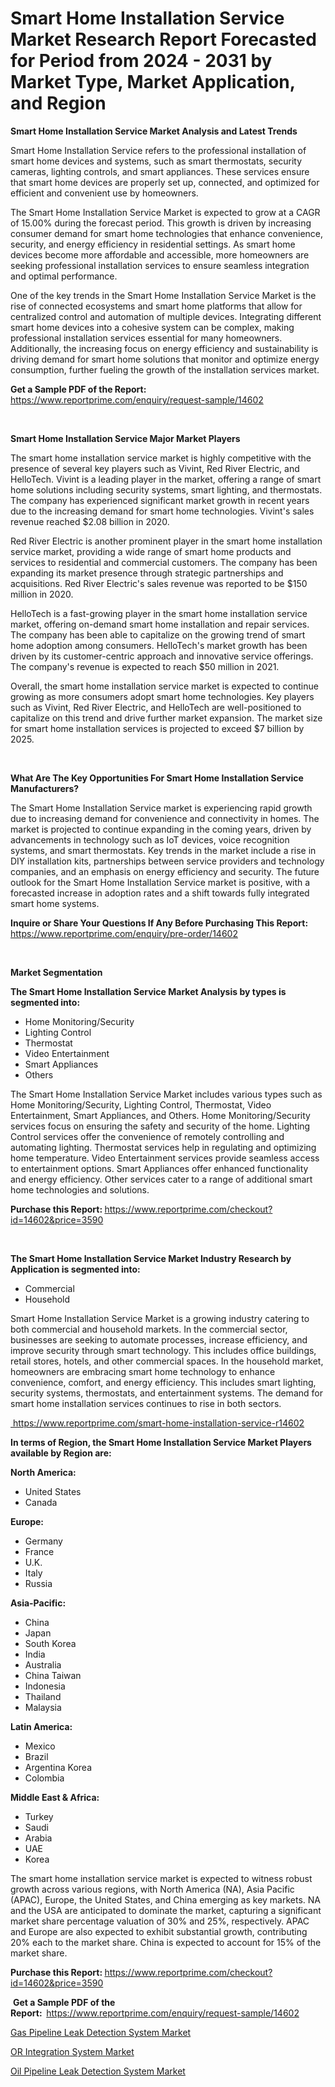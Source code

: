 <p><h1>Smart Home Installation Service Market Research Report Forecasted for Period from 2024 -  2031 by Market Type, Market Application, and Region</h1></p><p><strong>Smart Home Installation Service Market Analysis and Latest Trends</strong></p>
<p><p>Smart Home Installation Service refers to the professional installation of smart home devices and systems, such as smart thermostats, security cameras, lighting controls, and smart appliances. These services ensure that smart home devices are properly set up, connected, and optimized for efficient and convenient use by homeowners.</p><p>The Smart Home Installation Service Market is expected to grow at a CAGR of 15.00% during the forecast period. This growth is driven by increasing consumer demand for smart home technologies that enhance convenience, security, and energy efficiency in residential settings. As smart home devices become more affordable and accessible, more homeowners are seeking professional installation services to ensure seamless integration and optimal performance.</p><p>One of the key trends in the Smart Home Installation Service Market is the rise of connected ecosystems and smart home platforms that allow for centralized control and automation of multiple devices. Integrating different smart home devices into a cohesive system can be complex, making professional installation services essential for many homeowners. Additionally, the increasing focus on energy efficiency and sustainability is driving demand for smart home solutions that monitor and optimize energy consumption, further fueling the growth of the installation services market.</p></p>
<p><strong>Get a Sample PDF of the Report:&nbsp;</strong> <a href="https://www.reportprime.com/enquiry/request-sample/14602">https://www.reportprime.com/enquiry/request-sample/14602</a></p>
<p>&nbsp;</p>
<p><strong>Smart Home Installation Service Major Market Players</strong></p>
<p><p>The smart home installation service market is highly competitive with the presence of several key players such as Vivint, Red River Electric, and HelloTech. Vivint is a leading player in the market, offering a range of smart home solutions including security systems, smart lighting, and thermostats. The company has experienced significant market growth in recent years due to the increasing demand for smart home technologies. Vivint's sales revenue reached $2.08 billion in 2020.</p><p>Red River Electric is another prominent player in the smart home installation service market, providing a wide range of smart home products and services to residential and commercial customers. The company has been expanding its market presence through strategic partnerships and acquisitions. Red River Electric's sales revenue was reported to be $150 million in 2020.</p><p>HelloTech is a fast-growing player in the smart home installation service market, offering on-demand smart home installation and repair services. The company has been able to capitalize on the growing trend of smart home adoption among consumers. HelloTech's market growth has been driven by its customer-centric approach and innovative service offerings. The company's revenue is expected to reach $50 million in 2021.</p><p>Overall, the smart home installation service market is expected to continue growing as more consumers adopt smart home technologies. Key players such as Vivint, Red River Electric, and HelloTech are well-positioned to capitalize on this trend and drive further market expansion. The market size for smart home installation services is projected to exceed $7 billion by 2025.</p></p>
<p>&nbsp;</p>
<p><strong>What Are The Key Opportunities For Smart Home Installation Service Manufacturers?</strong></p>
<p><p>The Smart Home Installation Service market is experiencing rapid growth due to increasing demand for convenience and connectivity in homes. The market is projected to continue expanding in the coming years, driven by advancements in technology such as IoT devices, voice recognition systems, and smart thermostats. Key trends in the market include a rise in DIY installation kits, partnerships between service providers and technology companies, and an emphasis on energy efficiency and security. The future outlook for the Smart Home Installation Service market is positive, with a forecasted increase in adoption rates and a shift towards fully integrated smart home systems.</p></p>
<p><strong>Inquire or Share Your Questions If Any Before Purchasing This Report:</strong> <a href="https://www.reportprime.com/enquiry/pre-order/14602">https://www.reportprime.com/enquiry/pre-order/14602</a></p>
<p>&nbsp;</p>
<p><strong>Market Segmentation</strong></p>
<p><strong>The Smart Home Installation Service Market Analysis by types is segmented into:</strong></p>
<p><ul><li>Home Monitoring/Security</li><li>Lighting Control</li><li>Thermostat</li><li>Video Entertainment</li><li>Smart Appliances</li><li>Others</li></ul></p>
<p><p>The Smart Home Installation Service Market includes various types such as Home Monitoring/Security, Lighting Control, Thermostat, Video Entertainment, Smart Appliances, and Others. Home Monitoring/Security services focus on ensuring the safety and security of the home. Lighting Control services offer the convenience of remotely controlling and automating lighting. Thermostat services help in regulating and optimizing home temperature. Video Entertainment services provide seamless access to entertainment options. Smart Appliances offer enhanced functionality and energy efficiency. Other services cater to a range of additional smart home technologies and solutions.</p></p>
<p><strong>Purchase this Report:&nbsp;</strong><a href="https://www.reportprime.com/checkout?id=14602&price=3590">https://www.reportprime.com/checkout?id=14602&price=3590</a></p>
<p>&nbsp;</p>
<p><strong>The Smart Home Installation Service Market Industry Research by Application is segmented into:</strong></p>
<p><ul><li>Commercial</li><li>Household</li></ul></p>
<p><p>Smart Home Installation Service Market is a growing industry catering to both commercial and household markets. In the commercial sector, businesses are seeking to automate processes, increase efficiency, and improve security through smart technology. This includes office buildings, retail stores, hotels, and other commercial spaces. In the household market, homeowners are embracing smart home technology to enhance convenience, comfort, and energy efficiency. This includes smart lighting, security systems, thermostats, and entertainment systems. The demand for smart home installation services continues to rise in both sectors.</p></p>
<p><a href="https://www.reportprime.com/smart-home-installation-service-r14602">&nbsp;https://www.reportprime.com/smart-home-installation-service-r14602</a></p>
<p><strong>In terms of Region, the Smart Home Installation Service Market Players available by Region are:</strong></p>
<p>
    <p> <strong> North America: </strong>
        <ul>
            <li>United States</li>
            <li>Canada</li>
        </ul>
        </p> 
    <p> <strong> Europe: </strong>
        <ul>
            <li>Germany</li>
            <li>France</li>
            <li>U.K.</li>
            <li>Italy</li>
            <li>Russia</li>
        </ul>
        </p> 
    <p> <strong> Asia-Pacific: </strong>
        <ul>
            <li>China</li>
            <li>Japan</li>
            <li>South Korea</li>
            <li>India</li>
            <li>Australia</li>
            <li>China Taiwan</li>
            <li>Indonesia</li>
            <li>Thailand</li>
            <li>Malaysia</li>
        </ul>
        </p> 
    <p> <strong> Latin America: </strong>
        <ul>
            <li>Mexico</li>
            <li>Brazil</li>
            <li>Argentina Korea</li>
            <li>Colombia</li>
        </ul>
        </p> 
    <p> <strong> Middle East & Africa: </strong>
        <ul>
            <li>Turkey</li>
            <li>Saudi</li>
            <li>Arabia</li>
            <li>UAE</li>
            <li>Korea</li>
        </ul>
    </p>
    </p>
<p><p>The smart home installation service market is expected to witness robust growth across various regions, with North America (NA), Asia Pacific (APAC), Europe, the United States, and China emerging as key markets. NA and the USA are anticipated to dominate the market, capturing a significant market share percentage valuation of 30% and 25%, respectively. APAC and Europe are also expected to exhibit substantial growth, contributing 20% each to the market share. China is expected to account for 15% of the market share.</p></p>
<p><strong>Purchase this Report: </strong><a href="https://www.reportprime.com/checkout?id=14602&price=3590">https://www.reportprime.com/checkout?id=14602&price=3590</a></p>
<p>&nbsp;<strong>Get a Sample PDF of the Report:&nbsp;&nbsp;</strong><a href="https://www.reportprime.com/enquiry/request-sample/14602">https://www.reportprime.com/enquiry/request-sample/14602</a></p>
<p><strong></strong></p>
<p><p><a href="https://github.com/sardarp081/Market-Research-Report-List-1/blob/main/gas-pipeline-leak-detection-system-market.md">Gas Pipeline Leak Detection System Market</a></p><p><a href="https://github.com/waylose1223/Market-Research-Report-List-1/blob/main/or-integration-system-market.md">OR Integration System Market</a></p><p><a href="https://github.com/gcimaudf65/Market-Research-Report-List-1/blob/main/oil-pipeline-leak-detection-system-market.md">Oil Pipeline Leak Detection System Market</a></p></p>